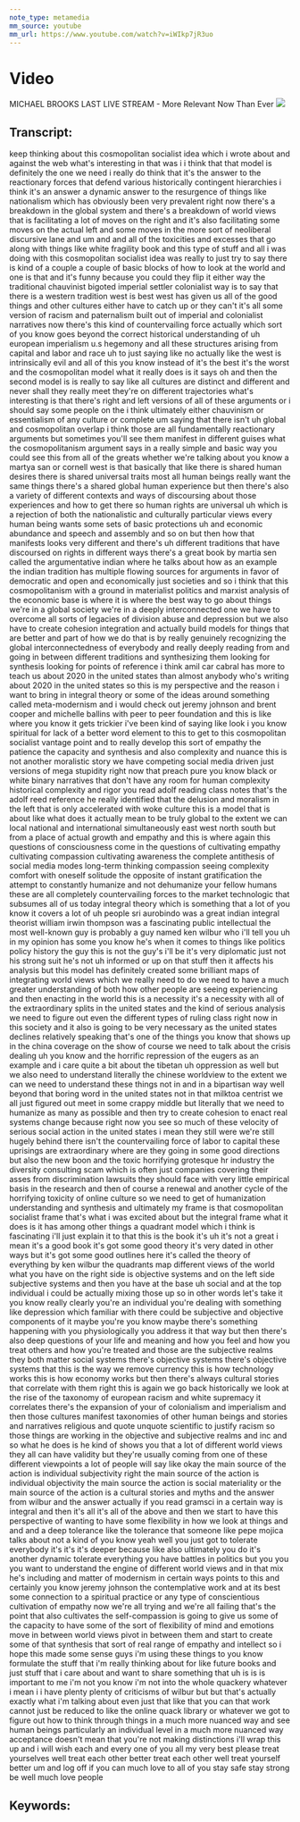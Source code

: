 ```yaml
---
note_type: metamedia
mm_source: youtube
mm_url: https://www.youtube.com/watch?v=iWIkp7jR3uo
---
```


# Video
MICHAEL BROOKS LAST LIVE STREAM - More Relevant Now Than Ever
![](https://www.youtube.com/watch?v=iWIkp7jR3uo)

## Transcript:
keep thinking about this cosmopolitan
socialist idea which i wrote about
and against the web what's interesting
in that
was i i think that that model
is definitely the one we need i really
do think that it's the answer
to the reactionary forces
that defend various historically
contingent hierarchies
i think it's an answer a dynamic answer
to the resurgence of things like
nationalism
which has obviously been very prevalent
right now there's a breakdown in the
global system and there's a breakdown of
world views
that is facilitating a lot of moves on
the right and it's also facilitating
some moves on the
actual left and some moves in the more
sort of
neoliberal discursive lane and
um and and all of the toxicities and
excesses that go along with things like
white fragility book and this type of
stuff
and all i was doing with this
cosmopolitan socialist idea
was really to just try to say there is
kind of a couple a couple of basic
blocks of how to look at the world
and one is that and it's funny because
you could they flip it either way the
traditional chauvinist bigoted
imperial settler colonialist way is to
say that there is a western tradition
west is best west has given us all of
the good things
and other cultures either have to catch
up or they can't
it's all some version of racism and
paternalism built out of imperial and
colonialist narratives
now there's this kind of countervailing
force actually which sort of
you know goes beyond the correct
historical
understanding of uh european imperialism
u.s hegemony
and all these structures arising from
capital and labor and race
uh to just saying like no actually like
the west is intrinsically evil
and all of this you know instead of it's
the best it's the worst
and the cosmopolitan model what it
really does
is it says oh and then the second model
is is really to say like
all cultures are distinct and different
and never
shall they really meet they're on
different trajectories what's
interesting is that there's right and
left versions
of all of these arguments or i should
say some people on the
i think ultimately either chauvinism or
essentialism of any culture
or complete um saying that there isn't
uh global and cosmopolitan overlap i
think those are all fundamentally
reactionary arguments but sometimes
you'll see them manifest
in different guises what the
cosmopolitanism argument says in a
really simple and basic way you could
see this from all of the greats
whether we're talking about you know a
martya san or cornell west is that
basically that like there is shared
human desires there is
shared universal traits most all human
beings really
want the same things there's a shared
global human experience
but then there's also a variety of
different contexts and ways of
discoursing about those experiences and
how to get there so human rights are
universal
uh which is a rejection of both the
nationalistic
and culturally particular views every
human being wants some sets of basic
protections
uh and economic abundance and speech and
assembly and so on
but then how that manifests looks very
different and there's
uh different traditions that have
discoursed on rights in different ways
there's a great book by martia sen
called the argumentative indian where he
talks about how
as an example the indian tradition has
multiple flowing
sources for arguments in favor of
democratic and open
and economically just societies and so i
think that this
cosmopolitanism with a ground in
materialist politics and marxist
analysis of the economic base
is where it is where the best way to go
about things we're in a global society
we're in a deeply interconnected one
we have to overcome all sorts of
legacies
of division abuse and depression but we
also have to create cohesion
integration and actually build models
for things that are better
and part of how we do that is by really
genuinely recognizing
the global interconnectedness of
everybody and really
deeply reading from and going in between
different traditions
and synthesizing them looking for
synthesis looking for points of
reference
i think amil car cabral has more to
teach
us about 2020 in the united states
than almost anybody who's writing about
2020 in the united states
so this is my perspective and the reason
i want to bring in
integral theory or some of the ideas
around something called meta-modernism
and i would check out
jeremy johnson and brent cooper and
michelle ballins with peer to peer
foundation
and this is like where you know it gets
trickier i've been kind of saying like
look i
you know spiritual for lack of a better
word
element to this to get to this
cosmopolitan
socialist vantage point and to really
develop
this sort of empathy the patience the
capacity and synthesis
and also complexity and nuance this is
not another moralistic story we have
competing
social media driven just
versions of mega stupidity right now
that preach pure
you know black or white binary
narratives that don't have
any room for human complexity
historical complexity and rigor you read
adolf reading class notes that's the
adolf reed reference he
really identified that the delusion and
moralism in the left that is only
accelerated with woke culture
this is a model that is about like what
does it actually mean to be truly global
to the extent we can local national and
international simultaneously east west
north south
but from a place of actual growth and
empathy and this is where again this
questions of consciousness come in the
questions of cultivating empathy
cultivating compassion cultivating
awareness the complete antithesis
of social media modes
long-term thinking compassion seeing
complexity
comfort with oneself solitude
the opposite of instant gratification
the attempt to constantly
humanize and not dehumanize your fellow
humans
these are all completely countervailing
forces
to the market technologic that subsumes
all of us today
integral theory which is something that
a lot of
you know it covers a lot of uh people
sri aurobindo was a great
indian integral theorist william irwin
thompson
was a fascinating public intellectual
the most well-known guy is probably a
guy named ken wilbur who i'll tell you
uh
in my opinion has some you know he's
when it comes to things like politics
policy history the guy this is not the
guy's i'll be
it's very diplomatic just not his strong
suit he's not
uh informed or up on that stuff then it
affects his analysis
but this model has
definitely created some brilliant maps
of integrating world views
which we really need to do
we need to have a much greater
understanding of both how
other people are seeing experiencing and
then enacting in the world
this is a necessity it's a necessity
with all of the extraordinary splits in
the united states and the kind of
serious analysis we need to figure out
even the different types of ruling class
right now in this society and it also is
going to be
very necessary as the united states
declines
relatively speaking that's one of the
things you know that shows up in the
china coverage on the show
of course we need to talk about the
crisis dealing uh you know and the
horrific repression of the eugers as an
example and i care
quite a bit about the tibetan uh
oppression as well but we also need to
understand literally the chinese
worldview
to the extent we can we need to
understand these things not in
and in a bipartisan way well beyond that
boring word in the united states not in
that
milktoa centrist we all just figured out
meet in some crappy middle but literally
that we need to humanize
as many as possible and then try to
create cohesion
to enact real systems change because
right now you see so much of these
velocity of serious social action in the
united states i mean
they still were we're still
hugely behind there isn't the
countervailing force of labor to capital
these uprisings are extraordinary where
are they going
in some good directions but also the new
boon and the
toxic horrifying grotesque hr
industry the diversity consulting scam
which is often just companies covering
their asses from discrimination lawsuits
they should face
with very little empirical basis in the
research and then of course a renewal
and another cycle of the horrifying
toxicity of online culture
so we need to get of humanization
understanding and synthesis and
ultimately my frame is that cosmopolitan
socialist frame that's what i was
excited about but the integral frame
what it does
is it has among other things a quadrant
model
which i think is fascinating i'll just
explain it to that this is the book
it's uh it's not a great i mean it's a
good book it's got some good theory it's
very dated in other ways but it's got
some
good outlines here it's called the
theory of everything by ken wilbur the
quadrants
map different views of the world
what you have on the right side is
objective systems and on the left side
subjective systems and then you have at
the base uh
social and at the top individual i could
be actually mixing those up
so in other words let's take it you know
really clearly
you're an individual you're dealing with
something like depression
which familiar with
there could be subjective and objective
components of it
maybe you're you know maybe there's
something happening with you
physiologically you address it that way
but then there's also deep questions of
your life and meaning
and how you feel and how you treat
others and how you're treated
and those are the subjective realms they
both matter social systems
there's objective systems there's
objective systems that this is the way
we
remove currency this is how technology
works this is how economy works
but then there's always cultural stories
that correlate with them
right this is again we go back
historically we look at the rise
of the taxonomy of european racism and
white supremacy
it correlates there's the expansion of
your of colonialism and imperialism
and then those cultures manifest
taxonomies of other human beings and
stories and narratives religious and
quote unquote scientific
to justify racism so those things
are working in the objective and
subjective realms
and inc and so what he does is he kind
of shows you that a lot of different
world views
they all can have validity but they're
usually coming from one of these
different viewpoints a lot of people
will say like okay the main source of
the action
is individual subjectivity right the
main source of the action is individual
objectivity the main source the action
is social materiality
or the main source of the action is a
cultural stories and myths and the
answer from wilbur and the answer
actually if you read gramsci in a
certain way is integral and then
it's all it's all of the above
and then we start to have this
perspective of wanting to have some
flexibility in how we look at things and
and and a deep tolerance like the
tolerance that someone like
pepe mojica talks about not a kind of
you know yeah well you just got to
tolerate everybody it's it's
it's deeper because like also ultimately
you do it's another
dynamic
tolerate everything you have battles in
politics but you
you you want to understand the engine of
different world views
and in that mix he's including
and matter of modernism in certain ways
points to this and certainly you know
jeremy johnson the contemplative work
and at its best some connection to a
spiritual
practice or any type of conscientious
cultivation of empathy
now we're all trying and we're all
failing that's the point that also
cultivates the self-compassion is going
to give us some of the capacity
to have some of the sort of flexibility
of mind and emotions
move in between world views pivot in
between them
and start to create some of that
synthesis
that sort of real range of empathy and
intellect
so i hope this made some sense guys i'm
using these things
to you know
formulate the stuff that i'm really
thinking about for like future books and
just stuff that i care about
and want to share something that uh
is is is important to me i'm not you
know i'm not into the whole
quackery whatever i mean i i have plenty
plenty of criticisms of wilbur but
but that's actually exactly what i'm
talking about even just that like that
you can
that work cannot just be reduced to like
the online quack library or whatever
we got to figure out how to think
through things
in a much more nuanced way and see human
beings particularly an individual level
in a much more nuanced way
acceptance doesn't mean that you're not
making distinctions i'll wrap this up
and i will wish each and every one of
you all my very best
please treat yourselves well treat each
other better
treat each other well treat yourself
better
um and log off if you can
much love to all of you stay safe
stay strong be well much love people


## Keywords:
